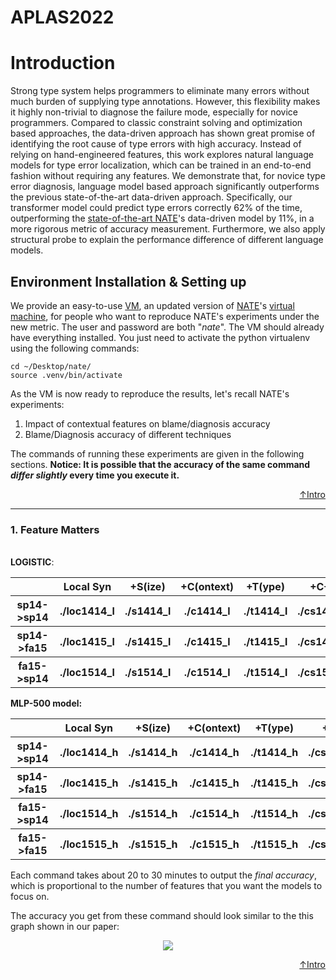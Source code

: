 <h1 id="header"> APLAS2022 </h1>

<h1 id="intro"> Introduction </h1>
<p>
Strong type system helps programmers to eliminate many errors without much burden of supplying type annotations. However, this flexibility makes it highly non-trivial to diagnose the failure mode, especially for novice programmers.  Compared to classic constraint solving and optimization based approaches, the data-driven approach has shown great promise of identifying the root cause of type errors with high accuracy. Instead of relying on hand-engineered features, this work explores natural language models for type error localization, which can be trained in an end-to-end fashion without requiring any features. We demonstrate that, for novice type error diagnosis, language model based approach significantly outperforms the previous state-of-the-art data-driven approach. Specifically, our transformer model could predict type errors correctly 62% of the time, outperforming the <a href="https://arxiv.org/pdf/1708.07583.pdf">state-of-the-art NATE</a>'s data-driven model by 11%, in a more rigorous metric of accuracy measurement. Furthermore, we also apply structural probe to explain the performance difference of different language models. 
</p>

<h2 id="gd"> Environment Installation & Setting up </h2>
<p> We provide an easy-to-use <a href="">VM</a>, an updated version of <a href="https://github.com/ucsd-progsys/nate">NATE</a>'s <a href="https://www.dropbox.com/s/b8a7nfwi8loiwvp/nate-artifact.ova?dl=0">virtual machine</a>, for people who want to reproduce NATE's experiments under the new metric. The user and password are both "<em>nate</em>". The VM should already have everything installed. You just need to activate the python virtualenv using the following commands:</b>
</p>

```
cd ~/Desktop/nate/
source .venv/bin/activate
```
<p>As the VM is now ready to reproduce the results, let's recall NATE's experiments:</p>
<ol>
  <li>Impact of contextual features on blame/diagnosis accuracy</li>
  <li>Blame/Diagnosis accuracy of different techniques</li>
</ol>
<p>The commands of running these experiments are given in the following sections. <b>Notice: It is possible that the accuracy of the same command <em>differ slightly</em> every time you execute it.</b></p>
<p align="right"><a href="#header">↑Intro</a></p>

---------------------------------
<h3>   1. Feature Matters </h3>
<br>
<b>LOGISTIC</b>:
<table align="center">
  <tr>
    <th></th>
    <th>Local Syn</th>
    <th>+S(ize)</th>
    <th>+C(ontext)</th>
    <th>+T(ype)</th>
    <th>+C+S</th>
    <th>+T+S</th>
    <th>+C+T</th>
    <th>+C+T+S</th>
  </tr>
  <tr><th>sp14->sp14</th><th><b>./loc1414_l</b></th><th><b>./s1414_l</b></th><th><b>./c1414_l</b></th><th><b>./t1414_l</b></th><th><b>./cs1414_l</b></th><th><b>./ts1414_l</b></th><th><b>./ct1414_l</b></th><th><b>./cts1414_l</b></th></tr>
  <tr><th>sp14->fa15</th><th><b>./loc1415_l</b></th><th><b>./s1415_l</b></th><th><b>./c1415_l</b></th><th><b>./t1415_l</b></th><th><b>./cs1415_l</b></th><th><b>./ts1415_l</b></th><th><b>./ct1415_l</b></th><th><b>./cts1415_l</b></th></tr>
  <tr><th>fa15->sp14</th><th><b>./loc1514_l</b></th><th><b>./s1514_l</b></th><th><b>./c1514_l</b></th><th><b>./t1514_l</b></th><th><b>./cs1514_l</b></th><th><b>./ts1514_l</b></th><th><b>./ct1514_l</b></th><th><b>./cts1514_l</b></th></tr>
</table>

<b>MLP-500 model:</b>
<table align="center" >
  <tr>
    <th></th>
    <th>Local Syn</th>
    <th>+S(ize)</th>
    <th>+C(ontext)</th>
    <th>+T(ype)</th>
    <th>+C+S</th>
    <th>+T+S</th>
    <th>+C+T</th>
    <th>+C+T+S</th>
  </tr>
  <tr><th>sp14->sp14</th><th><b>./loc1414_h</b></th><th><b>./s1414_h</b></th><th><b>./c1414_h</b></th><th><b>./t1414_h</b></th><th><b>./cs1414_h</b></th><th><b>./ts1414_h</b></th><th><b>./ct1414_h</b></th><th><b>./cts1414_h</b></th></tr>
  <tr><th>sp14->fa15</th><th><b>./loc1415_h</b></th><th><b>./s1415_h</b></th><th><b>./c1415_h</b></th><th><b>./t1415_h</b></th><th><b>./cs1415_h</b></th><th><b>./ts1415_h</b></th><th><b>./ct1415_h</b></th><th><b>./cts1415_h</b></th></tr>
  <tr><th>fa15->sp14</th><th><b>./loc1514_h</b></th><th><b>./s1514_h</b></th><th><b>./c1514_h</b></th><th><b>./t1514_h</b></th><th><b>./cs1514_h</b></th><th><b>./ts1514_h</b></th><th><b>./ct1514_h</b></th><th><b>./cts1514_h</b></th></tr>
  <tr><th>fa15->fa15</th><th><b>./loc1515_h</b></th><th><b>./s1515_h</b></th><th><b>./c1515_h</b></th><th><b>./t1515_h</b></th><th><b>./cs1515_h</b></th><th><b>./ts1515_h</b></th><th><b>./ct1515_h</b></th><th><b>./cts1515_h</b></th></tr>
</table>
<p>Each command takes about 20 to 30 minutes to output the <em>final accuracy</em>, which is proportional to the number of features that you want the models to focus on.</p>
<p>The accuracy you get from these command should look similar to the this graph shown in our paper:</p>
<p align="center"><img src="https://user-images.githubusercontent.com/90864900/184788168-0a4017d3-a288-4fb7-a9f1-a23e594f7a1c.png"></p>
<p align="right"><a href="#header">↑Intro</a></p>
